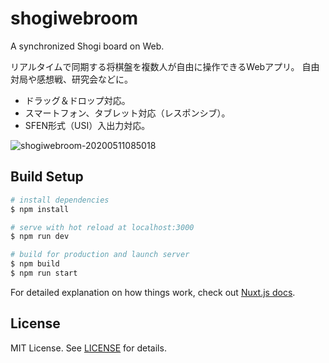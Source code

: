 # shogiwebroom

A synchronized Shogi board on Web.

リアルタイムで同期する将棋盤を複数人が自由に操作できるWebアプリ。
自由対局や感想戦、研究会などに。

* ドラッグ＆ドロップ対応。
* スマートフォン、タブレット対応（レスポンシブ）。
* SFEN形式（USI）入出力対応。

![shogiwebroom-20200511085018](https://user-images.githubusercontent.com/386687/81513632-af94d200-9364-11ea-99f4-4c21bcbd450e.png)

## Build Setup

```bash
# install dependencies
$ npm install

# serve with hot reload at localhost:3000
$ npm run dev

# build for production and launch server
$ npm build
$ npm run start
```

For detailed explanation on how things work, check out [Nuxt.js docs](https://nuxtjs.org).

## License

MIT License. See [LICENSE](LICENSE) for details.
